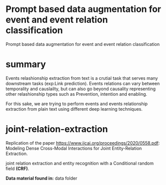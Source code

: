 # Prompt based data augmentation for event and event relation classification
 Prompt based data augmentation for event and event relation classification
# summary 

Events relashionship extraction from text is a crutial task that serves many downstream tasks (exp:Link prediction). Events relations can vary between 
temporality and causlailty, but can also go beyond causality representing other relashionship types such as Prevention, intention and enabling.

For this sake, we are trying to perform events and events relationship extraction from plain text using different deep learning techniques.


# joint-relation-extraction 

Replication of the paper https://www.ijcai.org/proceedings/2020/0558.pdf: Modeling Dense Cross-Modal Interactions for
Joint Entity-Relation Extraction.

joint relation extraction and entity recognition with a Conditional random field **(CRF)**.





**Data material found in:** data folder
